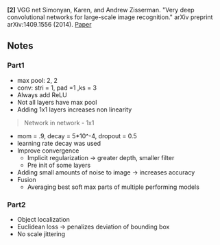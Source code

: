 
**[2]** VGG net
 Simonyan, Karen, and Andrew Zisserman. "Very deep convolutional networks for large-scale image recognition." arXiv preprint arXiv:1409.1556 (2014).
 [Paper](https://arxiv.org/pdf/1409.1556.pdf)

## Notes
### Part1
- max pool: 2, 2
- conv: stri = 1, pad =1 ,ks = 3
- Always add ReLU
- Not all layers have max pool
- Adding 1x1 layers increases non linearity
> Network in network - 1x1
- mom = .9, decay = 5*10^-4, dropout = 0.5
- learning rate decay was used
- Improve convergence
  - Implicit regularization -> greater depth, smaller filter
  - Pre init of some layers
- Adding small amounts of noise to image -> increases accuracy
- Fusion
  - Averaging best soft max parts of multiple performing models

### Part2
- Object localization
- Euclidean loss -> penalizes deviation of bounding box
- No scale jittering
